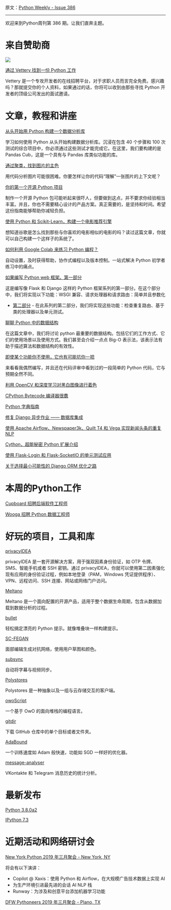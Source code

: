 原文：[Python Weekly - Issue 386](http://eepurl.com/giQEh1)

---

欢迎来到Python周刊第 386 期。让我们直奔主题。  


# 来自赞助商

[![](https://gallery.mailchimp.com/e2e180baf855ac797ef407fc7/images/ab80f4a0-ba44-44fd-b19a-f5b56b2a9805.png)](
https://www.vettery.com/tech?utm_source=newsletter&utm_medium=pythonweekly&utm_term=tech&utm_content=grouped&utm_campaign=ad-77579)


[通过 Vettery 找到一份 Python 工作](https://www.vettery.com/tech?utm_source=newsletter&utm_medium=pythonweekly&utm_term=tech&utm_content=grouped&utm_campaign=ad-77579)  

Vettery 是一个专攻开发者的在线招聘平台，对于求职人员而言完全免费。感兴趣吗？那就提交你的个人资料，如果通过的话，你将可以收到由那些寻找 Python 开发者的顶级公司发出的面试邀请。

# 文章，教程和讲座
  
[从头开始用 Python 构建一个数据分析库](https://www.youtube.com/playlist?list=PLVyhfExBT1XDTu-oocI3ttl_OPhulAJOp)

学习如何使用 Python 从头开始构建数据分析库。沉浸在包含 40 个步骤和 100 次测试的综合项目中，你必须通过这些测试才能完成它。在这里，我们要构建的是 Pandas Cub，这是一个具有与 Pandas 库类似功能的库。
  
[通过聚类，找到图片的主色](https://www.dataquest.io/blog/tutorial-colors-image-clustering-python/)

用代码分析图片可能很困难。你要怎样让你的代码“理解”一张图片的上下文呢？
  
[你的第一个开源 Python 项目](https://towardsdatascience.com/build-your-first-open-source-python-project-53471c9942a7)   

制作一个开源 Python 包可能听起来很吓人，但要做到这点，并不要求你经验相当丰富。并且，你也不需要精心设计的产品方案。真正需要的，是坚持和时间。希望这份指南能够帮助你减轻负担。
  
[使用 Python 和 Scikit-Learn，构建一个电影推荐引擎](https://medium.com/code-heroku/building-a-movie-recommendation-engine-in-python-using-scikit-learn-c7489d7cb145)  

想知道谷歌是怎么找到那些与你喜欢的电影相似的电影的吗？读过这篇文章，你就可以自己构建一个这样子的系统了。

[如何利用 Google Colab 来练习 Python 编程？](https://towardsdatascience.com/how-to-practice-python-with-google-colab-45fc6b7d118b)  

自动设置，及时获得帮助，协作式编程以及版本控制。一站式解决 Python 初学者练习中的痛点。

[如果编写 Python web 框架。第一部分](http://rahmonov.me/posts/write-python-framework-part-one/)  

这是编写像 Flask 和 Django 这样的 Python 框架系列的第一部分。在这个部分中，我们将实现以下功能：WSGI 兼容、请求处理器和请求路由：简单并且参数化

  * [第二部分](http://rahmonov.me/posts/write-python-framework-part-two/) - 在此系列的第二部分，我们将实现这些功能：检查重复路由、基于类的处理器以及单元测试。

  
[聊聊 Python 中的数据结构](https://apirobot.me/posts/lets-talk-about-data-structures-in-python)

在这篇文章中，我们将讨论 python 最重要的数据结构。包括它们的工作方式、它们的使用场景以及使用方式。我们甚至会介绍一点点 Big-O 表示法，该表示法有助于描述算法和数据结构的有效性。

[即使某个功能你不使用，它也有可能坑你一把](https://blog.petrzemek.net/2019/02/22/even-feature-that-you-do-not-use-can-bite-you/)

来看看我偶然编写，并且还在代码评审中看到过的一段简单的 Python 代码，它与预期全然不同。

[利用 OpenCV 和深度学习对黑白图像进行着色](https://www.pyimagesearch.com/2019/02/25/black-and-white-image-colorization-with-opencv-and-deep-learning/)  
  
[CPython Bytecode 编译器很蠢](https://nullprogram.com/blog/2019/02/24/)  
  
[Python 字典指南](https://kite.com/blog/python/python-dictionaries)  
  
[修复 Django 异步作业 —— 数据库集成](https://spapas.github.io/2019/02/25/django-fix-async-db/)  
  
[使用 Apache Airflow、Newspaper3k、Quilt T4 和 Vega 实现新闻头条的重复 NLP](https://medium.com/@robnewman/repeatable-nlp-of-news-headlines-using-apache-airflow-newspaper3k-quilt-t4-vega-a0447af57032)  
  
[Cython，超能秘密 Python 扩展介绍](http://okigiveup.net/an-introduction-to-cython/)  
  
[使用 Flask-Login 和 Flask-SocketIO 的单元测试应用](https://blog.miguelgrinberg.com/post/unit-testing-applications-that-use-flask-login-and-flask-socketio)  
  
[关于选择最小可能性的 Django ORM 优化之路](https://www.peterbe.com/plog/django-orm-optimization-story-on-selecting-the-least-possible)  
  
  
# 本周的Python工作  
  
[Cupboard 招聘后端软件工程师](http://jobs.pythonweekly.com/jobs/backend-software-engineer-nyc-or-sea/)
  
[Wooga 招聘 Python 数据工程师](http://jobs.pythonweekly.com/jobs/data-engineer-python/)
  
  
# 好玩的项目，工具和库  
  
[privacyIDEA](https://github.com/privacyidea/privacyidea)  

privacyIDEA 是一套开源解决方案，用于强双因素身份验证，如 OTP 令牌、SMS、智能手机或者 SSH 密钥。通过 privacyIDEA，你就可以使用第二因素强化现有应用的身份验证过程，例如本地登录（PAM，Windows 凭证提供程序）、VPN、远程访问、SSH 连接、网站或网络门户访问。
  
[Meltano](https://gitlab.com/meltano/meltano)  

Meltano 是一个面向配置的开源产品，适用于整个数据生命周期，包含从数据加载到数据分析的过程。 
  
[bullet](https://github.com/Mckinsey666/bullet)  

轻松搞定漂亮的 Python 提示。就像堆叠块一样构建提示。
  
[SC-FEGAN](https://github.com/JoYoungjoo/SC-FEGAN)  

面部编辑生成对抗网络，使用用户草图和颜色。
  
[subsync](https://github.com/smacke/subsync)  

自动将字幕与视频同步。
  
[Polystores](https://github.com/polyaxon/polystores)   

Polystores 是一种抽象以及一组与云存储交互的客户端。
  
[owoScript](https://github.com/ThePlasmaRailgun/owoScript)  

一个基于 OwO 的面向堆栈的编程语言。
  
[gitdir](https://github.com/sdushantha/gitdir)  

下载 GitHub 仓库中的单个目标或者文件夹。
  
[AdaBound](https://github.com/Luolc/AdaBound)  

一个训练速度如 Adam 般快速，功能如 SGD 一样好的优化器。
  
[message-analyser](https://github.com/vlajnaya-mol/message-analyser)  

VKontakte 和 Telegram 消息历史的统计分析。  
  
# 最新发布  
  
[Python 3.8.0a2](https://www.python.org/downloads/release/python-380a2/)  
  
[IPython 7.3](https://discourse.jupyter.org/t/release-of-ipython-7-3/409/1)  
  
  
# 近期活动和网络研讨会  
  
[New York Python 2019 年三月聚会 - New York, NY](https://www.meetup.com/nycpython/events/259044848/)  

将会有以下演讲：

  * Copilot @ Xaxis：使用 Python 和 Airflow，在大规模广告技术数据上实现 AI
  * 为生产环境引进最先进的会话 AI NLP 栈
  * Runway：为涉及和创意平台添加机器学习功能

  
[DFW Pythoneers 2019 年三月聚会 - Plano, TX](https://www.meetup.com/dfwpython/events/sbnhmqyzfbkb/)  
